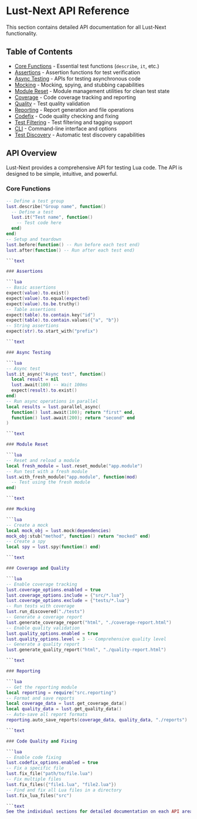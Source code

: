 # Lust-Next API Reference
This section contains detailed API documentation for all Lust-Next functionality.

## Table of Contents

- [Core Functions](core.md) - Essential test functions (`describe`, `it`, etc.)
- [Assertions](assertions.md) - Assertion functions for test verification
- [Async Testing](async.md) - APIs for testing asynchronous code
- [Mocking](mocking.md) - Mocking, spying, and stubbing capabilities
- [Module Reset](module_reset.md) - Module management utilities for clean test state
- [Coverage](coverage.md) - Code coverage tracking and reporting
- [Quality](quality.md) - Test quality validation
- [Reporting](reporting.md) - Report generation and file operations
- [Codefix](codefix.md) - Code quality checking and fixing
- [Test Filtering](filtering.md) - Test filtering and tagging support
- [CLI](cli.md) - Command-line interface and options
- [Test Discovery](discovery.md) - Automatic test discovery capabilities

## API Overview
Lust-Next provides a comprehensive API for testing Lua code. The API is designed to be simple, intuitive, and powerful.

### Core Functions

```lua
-- Define a test group
lust.describe("Group name", function()
  -- Define a test
  lust.it("Test name", function()
    -- Test code here
  end)
end)
-- Setup and teardown
lust.before(function() -- Run before each test end)
lust.after(function() -- Run after each test end)

```text

### Assertions

```lua
-- Basic assertions
expect(value).to.exist()
expect(value).to.equal(expected)
expect(value).to.be.truthy()
-- Table assertions
expect(table).to.contain.key("id")
expect(table).to.contain.values({"a", "b"})
-- String assertions
expect(str).to.start_with("prefix")

```text

### Async Testing

```lua
-- Async test
lust.it_async("Async test", function()
  local result = nil
  lust.await(100) -- Wait 100ms
  expect(result).to.exist()
end)
-- Run async operations in parallel
local results = lust.parallel_async(
  function() lust.await(100); return "first" end,
  function() lust.await(200); return "second" end
)

```text

### Module Reset

```lua
-- Reset and reload a module
local fresh_module = lust.reset_module("app.module")
-- Run test with a fresh module
lust.with_fresh_module("app.module", function(mod)
  -- Test using the fresh module
end)

```text

### Mocking

```lua
-- Create a mock
local mock_obj = lust.mock(dependencies)
mock_obj:stub("method", function() return "mocked" end)
-- Create a spy
local spy = lust.spy(function() end)

```text

### Coverage and Quality

```lua
-- Enable coverage tracking
lust.coverage_options.enabled = true
lust.coverage_options.include = {"src/*.lua"}
lust.coverage_options.exclude = {"tests/*.lua"}
-- Run tests with coverage
lust.run_discovered("./tests")
-- Generate a coverage report
lust.generate_coverage_report("html", "./coverage-report.html")
-- Enable quality validation
lust.quality_options.enabled = true
lust.quality_options.level = 3 -- Comprehensive quality level
-- Generate a quality report
lust.generate_quality_report("html", "./quality-report.html")

```text

### Reporting

```lua
-- Get the reporting module
local reporting = require("src.reporting")
-- Format and save reports
local coverage_data = lust.get_coverage_data()
local quality_data = lust.get_quality_data()
-- Auto-save all report formats
reporting.auto_save_reports(coverage_data, quality_data, "./reports")

```text

### Code Quality and Fixing

```lua
-- Enable code fixing
lust.codefix_options.enabled = true
-- Fix a specific file
lust.fix_file("path/to/file.lua")
-- Fix multiple files
lust.fix_files({"file1.lua", "file2.lua"})
-- Find and fix all Lua files in a directory
lust.fix_lua_files("src")

```text
See the individual sections for detailed documentation on each API area.

